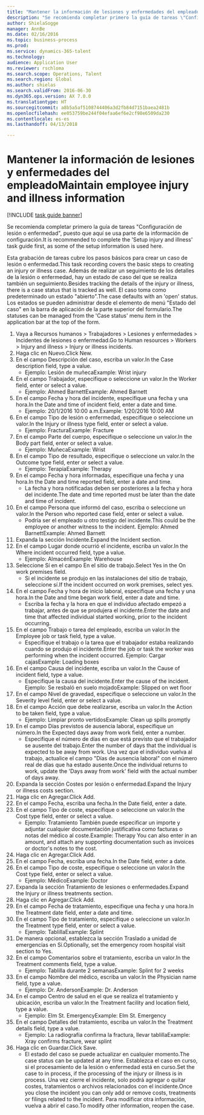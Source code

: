 ```yaml
--- 
title: "Mantener la información de lesiones y enfermedades del empleado"
description: "Se recomienda completar primero la guía de tareas \"Configuración de lesión o enfermedad\", puesto que aquí se usa parte de la información de configuración."
author: ShielaSogge
manager: AnnBe
ms.date: 02/16/2016
ms.topic: business-process
ms.prod: 
ms.service: dynamics-365-talent
ms.technology: 
audience: Application User
ms.reviewer: rschloma
ms.search.scope: Operations, Talent
ms.search.region: Global
ms.author: shielas
ms.search.validFrom: 2016-06-30
ms.dyn365.ops.version: AX 7.0.0
ms.translationtype: HT
ms.sourcegitcommit: a8b5a5af5108744406a3d2fb84d7151baea2481b
ms.openlocfilehash: ee053759be244f04efaa6ef6e2cf98e6509da230
ms.contentlocale: es-es
ms.lasthandoff: 04/13/2018

---
```

# <a name="maintain-employee-injury-and-illness-information"></a><span data-ttu-id="73875-103">Mantener la información de lesiones y enfermedades del empleado</span><span class="sxs-lookup"><span data-stu-id="73875-103">Maintain employee injury and illness information</span></span>

[!INCLUDE [task guide banner](../../includes/task-guide-banner.md)]

<span data-ttu-id="73875-104">Se recomienda completar primero la guía de tareas "Configuración de lesión o enfermedad", puesto que aquí se usa parte de la información de configuración.</span><span class="sxs-lookup"><span data-stu-id="73875-104">It is recommended to complete the 'Setup injury and illness' task guide first, as some of the setup information is used here.</span></span> 



<span data-ttu-id="73875-105">Esta grabación de tareas cubre los pasos básicos para crear un caso de lesión o enfermedad.</span><span class="sxs-lookup"><span data-stu-id="73875-105">This task recording covers the basic steps to creating an injury or illness case.</span></span> <span data-ttu-id="73875-106">Además de realizar un seguimiento de los detalles de la lesión o enfermedad, hay un estado de caso del que se realiza también un seguimiento.</span><span class="sxs-lookup"><span data-stu-id="73875-106">Besides tracking the details of the injury or illness, there is a case status that is tracked as well.</span></span>  <span data-ttu-id="73875-107">El caso toma como predeterminado un estado "abierto".</span><span class="sxs-lookup"><span data-stu-id="73875-107">The case defaults with an 'open' status.</span></span>  <span data-ttu-id="73875-108">Los estados se pueden administrar desde el elemento de menú "Estado del caso" en la barra de aplicación de la parte superior del formulario.</span><span class="sxs-lookup"><span data-stu-id="73875-108">The statuses can be managed from the 'Case status' menu item in the application bar at the top of the form.</span></span>

1. <span data-ttu-id="73875-109">Vaya a Recursos humanos > Trabajadores > Lesiones y enfermedades > Incidentes de lesiones o enfermedad.</span><span class="sxs-lookup"><span data-stu-id="73875-109">Go to Human resources > Workers > Injury and illness > Injury or illness incidents.</span></span>
2. <span data-ttu-id="73875-110">Haga clic en Nuevo.</span><span class="sxs-lookup"><span data-stu-id="73875-110">Click New.</span></span>
3. <span data-ttu-id="73875-111">En el campo Descripción del caso, escriba un valor.</span><span class="sxs-lookup"><span data-stu-id="73875-111">In the Case description field, type a value.</span></span>
    * <span data-ttu-id="73875-112">Ejemplo: Lesión de muñeca</span><span class="sxs-lookup"><span data-stu-id="73875-112">Example:  Wrist injury</span></span>  
4. <span data-ttu-id="73875-113">En el campo Trabajador, especifique o seleccione un valor.</span><span class="sxs-lookup"><span data-stu-id="73875-113">In the Worker field, enter or select a value.</span></span>
    * <span data-ttu-id="73875-114">Ejemplo: Ahmed Barnett</span><span class="sxs-lookup"><span data-stu-id="73875-114">Example: Ahmed Barnett</span></span>  
5. <span data-ttu-id="73875-115">En el campo Fecha y hora del incidente, especifique una fecha y una hora.</span><span class="sxs-lookup"><span data-stu-id="73875-115">In the Date and time of incident field, enter a date and time.</span></span>
    * <span data-ttu-id="73875-116">Ejemplo: 20/1/2016 10:00 a.m.</span><span class="sxs-lookup"><span data-stu-id="73875-116">Example:  1/20/2016 10:00 AM</span></span>  
6. <span data-ttu-id="73875-117">En el campo Tipo de lesión o enfermedad, especifique o seleccione un valor.</span><span class="sxs-lookup"><span data-stu-id="73875-117">In the Injury or illness type field, enter or select a value.</span></span>
    * <span data-ttu-id="73875-118">Ejemplo: Fractura</span><span class="sxs-lookup"><span data-stu-id="73875-118">Example:  Fracture</span></span>  
7. <span data-ttu-id="73875-119">En el campo Parte del cuerpo, especifique o seleccione un valor.</span><span class="sxs-lookup"><span data-stu-id="73875-119">In the Body part field, enter or select a value.</span></span>
    * <span data-ttu-id="73875-120">Ejemplo: Muñeca</span><span class="sxs-lookup"><span data-stu-id="73875-120">Example:  Wrist</span></span>  
8. <span data-ttu-id="73875-121">En el campo Tipo de resultado, especifique o seleccione un valor.</span><span class="sxs-lookup"><span data-stu-id="73875-121">In the Outcome type field, enter or select a value.</span></span>
    * <span data-ttu-id="73875-122">Ejemplo: Terapia</span><span class="sxs-lookup"><span data-stu-id="73875-122">Example:  Therapy</span></span>  
9. <span data-ttu-id="73875-123">En el campo Fecha y hora informadas, especifique una fecha y una hora.</span><span class="sxs-lookup"><span data-stu-id="73875-123">In the Date and time reported field, enter a date and time.</span></span>
    * <span data-ttu-id="73875-124">La fecha y hora notificadas deben ser posteriores a la fecha y hora del incidente.</span><span class="sxs-lookup"><span data-stu-id="73875-124">The date and time reported must be later than the date and time of incident.</span></span>  
10. <span data-ttu-id="73875-125">En el campo Persona que informó del caso, escriba o seleccione un valor.</span><span class="sxs-lookup"><span data-stu-id="73875-125">In the Person who reported case field, enter or select a value.</span></span>
    * <span data-ttu-id="73875-126">Podría ser el empleado u otro testigo del incidente.</span><span class="sxs-lookup"><span data-stu-id="73875-126">This could be the employee or another witness to the incident.</span></span>  <span data-ttu-id="73875-127">Ejemplo: Ahmed Barnett</span><span class="sxs-lookup"><span data-stu-id="73875-127">Example: Ahmed Barnett</span></span>  
11. <span data-ttu-id="73875-128">Expanda la sección Incidente.</span><span class="sxs-lookup"><span data-stu-id="73875-128">Expand the Incident section.</span></span>
12. <span data-ttu-id="73875-129">En el campo Lugar donde ocurrió el incidente, escriba un valor.</span><span class="sxs-lookup"><span data-stu-id="73875-129">In the Where incident occurred field, type a value.</span></span>
    * <span data-ttu-id="73875-130">Ejemplo: Almacén</span><span class="sxs-lookup"><span data-stu-id="73875-130">Example:  Warehouse</span></span>  
13. <span data-ttu-id="73875-131">Seleccione Sí en el campo En el sitio de trabajo.</span><span class="sxs-lookup"><span data-stu-id="73875-131">Select Yes in the On work premises field.</span></span>
    * <span data-ttu-id="73875-132">Si el incidente se produjo en las instalaciones del sitio de trabajo, seleccione sí.</span><span class="sxs-lookup"><span data-stu-id="73875-132">If the incident occurred on work premises, select yes.</span></span>  
14. <span data-ttu-id="73875-133">En el campo Fecha y hora de inicio laboral, especifique una fecha y una hora.</span><span class="sxs-lookup"><span data-stu-id="73875-133">In the Date and time began work field, enter a date and time.</span></span>
    * <span data-ttu-id="73875-134">Escriba la fecha y la hora en que el individuo afectado empezó a trabajar, antes de que se produjera el incidente.</span><span class="sxs-lookup"><span data-stu-id="73875-134">Enter the date and time that affected individual started working, prior to the incident occurring.</span></span>  
15. <span data-ttu-id="73875-135">En el campo Trabajo o tarea del empleado, escriba un valor.</span><span class="sxs-lookup"><span data-stu-id="73875-135">In the Employee job or task field, type a value.</span></span>
    * <span data-ttu-id="73875-136">Especifique el trabajo o la tarea que el trabajador estaba realizando cuando se produjo el incidente.</span><span class="sxs-lookup"><span data-stu-id="73875-136">Enter the job or task the worker was performing when the incident occurred.</span></span>  <span data-ttu-id="73875-137">Ejemplo: Cargar cajas</span><span class="sxs-lookup"><span data-stu-id="73875-137">Example:  Loading boxes</span></span>  
16. <span data-ttu-id="73875-138">En el campo Causa del incidente, escriba un valor.</span><span class="sxs-lookup"><span data-stu-id="73875-138">In the Cause of incident field, type a value.</span></span>
    * <span data-ttu-id="73875-139">Especifique la causa del incidente.</span><span class="sxs-lookup"><span data-stu-id="73875-139">Enter the cause of the incident.</span></span>  <span data-ttu-id="73875-140">Ejemplo: Se resbaló en suelo mojado</span><span class="sxs-lookup"><span data-stu-id="73875-140">Example:  Slipped on wet floor</span></span>  
17. <span data-ttu-id="73875-141">En el campo Nivel de gravedad, especifique o seleccione un valor.</span><span class="sxs-lookup"><span data-stu-id="73875-141">In the Severity level field, enter or select a value.</span></span>
18. <span data-ttu-id="73875-142">En el campo Acción que debe realizarse, escriba un valor.</span><span class="sxs-lookup"><span data-stu-id="73875-142">In the Action to be taken field, type a value.</span></span>
    * <span data-ttu-id="73875-143">Ejemplo: Limpiar pronto vertidos</span><span class="sxs-lookup"><span data-stu-id="73875-143">Example:  Clean up spills promptly</span></span>  
19. <span data-ttu-id="73875-144">En el campo Días previstos de ausencia laboral, especifique un número.</span><span class="sxs-lookup"><span data-stu-id="73875-144">In the Expected days away from work field, enter a number.</span></span>
    * <span data-ttu-id="73875-145">Especifique el número de días en que está previsto que el trabajador se ausente del trabajo.</span><span class="sxs-lookup"><span data-stu-id="73875-145">Enter the number of days that the individual is expected to be away from work.</span></span>  <span data-ttu-id="73875-146">Una vez que el individuo vuelva al trabajo, actualice el campo "Días de ausencia laboral" con el número real de días que ha estado ausente.</span><span class="sxs-lookup"><span data-stu-id="73875-146">Once the individual returns to work, update the 'Days away from work' field with the actual number of days away.</span></span>  
20. <span data-ttu-id="73875-147">Expanda la sección Costes por lesión o enfermedad.</span><span class="sxs-lookup"><span data-stu-id="73875-147">Expand the Injury or illness costs section.</span></span>
21. <span data-ttu-id="73875-148">Haga clic en Agregar.</span><span class="sxs-lookup"><span data-stu-id="73875-148">Click Add.</span></span>
22. <span data-ttu-id="73875-149">En el campo Fecha, escriba una fecha.</span><span class="sxs-lookup"><span data-stu-id="73875-149">In the Date field, enter a date.</span></span>
23. <span data-ttu-id="73875-150">En el campo Tipo de coste, especifique o seleccione un valor.</span><span class="sxs-lookup"><span data-stu-id="73875-150">In the Cost type field, enter or select a value.</span></span>
    * <span data-ttu-id="73875-151">Ejemplo: Tratamiento También puede especificar un importe y adjuntar cualquier documentación justificativa como facturas o notas del médico al coste.</span><span class="sxs-lookup"><span data-stu-id="73875-151">Example:  Therapy    You can also enter in an amount, and attach any supporting documentation such as invoices or doctor's notes to the cost.</span></span>  
24. <span data-ttu-id="73875-152">Haga clic en Agregar.</span><span class="sxs-lookup"><span data-stu-id="73875-152">Click Add.</span></span>
25. <span data-ttu-id="73875-153">En el campo Fecha, escriba una fecha.</span><span class="sxs-lookup"><span data-stu-id="73875-153">In the Date field, enter a date.</span></span>
26. <span data-ttu-id="73875-154">En el campo Tipo de coste, especifique o seleccione un valor.</span><span class="sxs-lookup"><span data-stu-id="73875-154">In the Cost type field, enter or select a value.</span></span>
    * <span data-ttu-id="73875-155">Ejemplo: Médico</span><span class="sxs-lookup"><span data-stu-id="73875-155">Example: Doctor</span></span>  
27. <span data-ttu-id="73875-156">Expanda la sección Tratamiento de lesiones o enfermedades.</span><span class="sxs-lookup"><span data-stu-id="73875-156">Expand the Injury or illness treatments section.</span></span>
28. <span data-ttu-id="73875-157">Haga clic en Agregar.</span><span class="sxs-lookup"><span data-stu-id="73875-157">Click Add.</span></span>
29. <span data-ttu-id="73875-158">En el campo Fecha de tratamiento, especifique una fecha y una hora.</span><span class="sxs-lookup"><span data-stu-id="73875-158">In the Treatment date field, enter a date and time.</span></span>
30. <span data-ttu-id="73875-159">En el campo Tipo de tratamiento, especifique o seleccione un valor.</span><span class="sxs-lookup"><span data-stu-id="73875-159">In the Treatment type field, enter or select a value.</span></span>
    * <span data-ttu-id="73875-160">Ejemplo: Tablilla</span><span class="sxs-lookup"><span data-stu-id="73875-160">Example:  Splint</span></span>  
31. <span data-ttu-id="73875-161">De manera opcional, establezca la sección Traslado a unidad de emergencias en Sí.</span><span class="sxs-lookup"><span data-stu-id="73875-161">Optionally, set the emergency room hospital visit section to Yes.</span></span>
32. <span data-ttu-id="73875-162">En el campo Comentarios sobre el tratamiento, escriba un valor.</span><span class="sxs-lookup"><span data-stu-id="73875-162">In the Treatment comments field, type a value.</span></span>
    * <span data-ttu-id="73875-163">Ejemplo: Tablilla durante 2 semanas</span><span class="sxs-lookup"><span data-stu-id="73875-163">Example:  Splint for 2 weeks</span></span>  
33. <span data-ttu-id="73875-164">En el campo Nombre del médico, escriba un valor.</span><span class="sxs-lookup"><span data-stu-id="73875-164">In the Physician name field, type a value.</span></span>
    * <span data-ttu-id="73875-165">Ejemplo: Dr. Anderson</span><span class="sxs-lookup"><span data-stu-id="73875-165">Example:  Dr. Anderson</span></span>  
34. <span data-ttu-id="73875-166">En el campo Centro de salud en el que se realiza el tratamiento y ubicación, escriba un valor.</span><span class="sxs-lookup"><span data-stu-id="73875-166">In the Treatment facility and location field, type a value.</span></span>
    * <span data-ttu-id="73875-167">Ejemplo: Elm St. Emergency</span><span class="sxs-lookup"><span data-stu-id="73875-167">Example:  Elm St. Emergency</span></span>  
35. <span data-ttu-id="73875-168">En el campo Detalles del tratamiento, escriba un valor.</span><span class="sxs-lookup"><span data-stu-id="73875-168">In the Treatment details field, type a value.</span></span>
    * <span data-ttu-id="73875-169">Ejemplo: La radiografía confirma la fractura, llevar tablilla</span><span class="sxs-lookup"><span data-stu-id="73875-169">Example:  Xray confirms fracture, wear splint</span></span>  
36. <span data-ttu-id="73875-170">Haga clic en Guardar.</span><span class="sxs-lookup"><span data-stu-id="73875-170">Click Save.</span></span>
    * <span data-ttu-id="73875-171">El estado del caso se puede actualizar en cualquier momento.</span><span class="sxs-lookup"><span data-stu-id="73875-171">The case status can be updated at any time.</span></span>  <span data-ttu-id="73875-172">Establezca el caso en curso, si el procesamiento de la lesión o enfermedad está en curso.</span><span class="sxs-lookup"><span data-stu-id="73875-172">Set the case to in process, if the processing of the injury or illness is in process.</span></span>  <span data-ttu-id="73875-173">Una vez cierre el incidente, solo podrá agregar o quitar costes, tratamientos o archivos relacionados con el incidente.</span><span class="sxs-lookup"><span data-stu-id="73875-173">Once you close the incident you can only add or remove costs, treatments or filings related to the incident.</span></span>  <span data-ttu-id="73875-174">Para modificar otra información, vuelva a abrir el caso.</span><span class="sxs-lookup"><span data-stu-id="73875-174">To modify other information, reopen the case.</span></span>  


